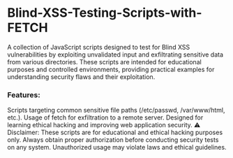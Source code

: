 # Blind-XSS-Testing-Scripts-with-FETCH
A collection of JavaScript scripts designed to test for Blind XSS vulnerabilities by exploiting unvalidated input and exfiltrating sensitive data from various directories. These scripts are intended for educational purposes and controlled environments, providing practical examples for understanding security flaws and their exploitation.


### Features:

Scripts targeting common sensitive file paths (/etc/passwd, /var/www/html, etc.).
Usage of fetch for exfiltration to a remote server.
Designed for learning ethical hacking and improving web application security.
⚠️ Disclaimer: These scripts are for educational and ethical hacking purposes only. Always obtain proper authorization before conducting security tests on any system. Unauthorized usage may violate laws and ethical guidelines.

